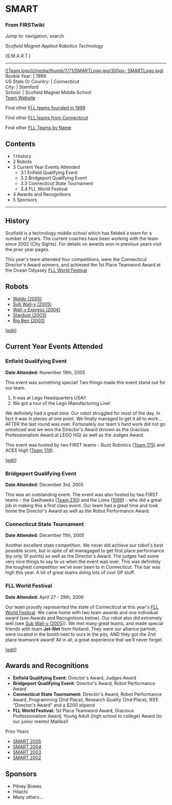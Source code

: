 # SMART

### From FIRSTwiki

Jump to: navigation, search

_Scofield Magnet Applied Robotics Technology_

(S.M.A.R.T.)  
  
---  
[![Team logo](/media/thumb/7/71/SMARTLogo.jpg/300px-
SMARTLogo.jpg)](/index.php/Image:SMARTLogo.jpg "Team logo" )  
Rookie Year: | 1999  
US State Or Country: | Connecticut  
City: | Stamford  
School: | Scofield Magnet Middle School  
[Team Website](http://smart.stamfordrobotics.org
"http://smart.stamfordrobotics.org" )  
  
Find other [FLL teams founded in
1999](/index.php/Category:FLL_teams_founded_in_1999 "Category:FLL teams
founded in 1999" )

Find other [FLL teams from
Connecticut](/index.php/Category:FLL_teams_from_Connecticut "Category:FLL
teams from Connecticut" )

Find other [FLL Teams by Name](/index.php/Category:FLL_teams "Category:FLL
teams" )

  

## Contents

  * 1 History
  * 2 Robots
  * 3 Current Year Events Attended
    * 3.1 Enfield Qualifying Event
    * 3.2 Bridgeport Qualifying Event
    * 3.3 Connecticut State Tournament
    * 3.4 FLL World Festival
  * 4 Awards and Recognitions
  * 5 Sponsors  
---  
  

## History

Scofield is a technology middle school which has fielded a team for a number
of years. The current coaches have been working with the team since 2002 (City
Sights). For details on awards won in previous years visit the prior year
pages.

This year's team attended four competitions, were the Connecticut Director's
Award winners, and achieved the 1st Place Teamword Award at the Ocean Odyssey
[FLL World Festival](/index.php/FLL_World_Festival "FLL World Festival" )


## Robots

  * [Waldo (2005)](/index.php/SMART-Waldo-2006 "SMART-Waldo-2006" )
  * [Sub Wall-y (2005)](/index.php/SMART-Sub_Wall-y-2005 "SMART-Sub Wall-y-2005" )
  * [Wall-y Express (2004)](/index.php/SMART-Wally_Express-2004 "SMART-Wally Express-2004" )
  * [Stardust (2003)](/index.php?title=SMART-Stardust-2003&action=edit "SMART-Stardust-2003" )
  * [Big Ben (2002)](/index.php?title=SMART-Big_Ben-2002&action=edit "SMART-Big Ben-2002" )

[[edit](/index.php?title=SMART&action=edit&section=3 "Edit section: Current
Year Events Attended" )]

## Current Year Events Attended


### Enfield Qualifying Event

**Date Attended:** November 19th, 2005 

This event was something special! Two things made this event stand out for our
team.

  1. It was at Lego Headquarters USA!! 
  2. We got a tour of the Lego Manufacturing Line! 

We definitely had a great time. Our robot struggled for most of the day. In
fact it was in pieces at one point. We finally managed to get it all to
work... AFTER the last round was over. Fortunately our team's hard work did
not go unnoticed and we won the Director's Award (known as the Gracious
Professionalism Award at LEGO HQ) as well as the Judges Award.

This event was hosted by two FIRST teams - Buzz Robotics ([Team
175](/index.php/175 "175" )) and ACES High ([Team 176](/index.php/176 "176"
)).

[[edit](/index.php?title=SMART&action=edit&section=5 "Edit section: Bridgeport
Qualifying Event" )]

### Bridgeport Qualifying Event

**Date Attended:** December 3rd, 2005 

This was an outstanding event. The event was also hosted by two FIRST teams -
the Gaelhawks ([Team 230](/index.php/230 "230" )) and the Lions
([1099](/index.php/1099 "1099" )) - who did a great job in making this a first
class event. Our team had a great time and took home the Director's Award as
well as the Robot Performance Award.

  


### Connecticut State Tournament

**Date Attended:** December 11th, 2005 

Another excellent state competition. We never did achieve our robot's best
possible score, but in spite of all managaged to get first place performance
(by only 10 points) as well as the Director's Award. The judges had some very
nice things to say to us when the event was over. This was definitely the
toughest competition we've ever been to in Connecticut. The bar was high this
year. A lot of great teams doing lots of cool GP stuff.


### FLL World Festival

**Date Attended:** April 27 - 29th, 2006 

Our team proudly represented the state of Connecticut at this year's [FLL
World Festival](/index.php/FLL_World_Festival "FLL World Festival" ). We came
home with two team awards and one individual award (see Awards and
Recognitions below). Our robot also did extremely well (see [Sub Wall-y
(2005)](/index.php/SMART-Sub_Wall-y-2005 "SMART-Sub Wall-y-2005" )). We met
many great teams, and made special friends with team **Jet-Net** from Holland.
They were our alliance partner, were located in the booth next to ours in the
pits, AND they got the 2nd place teamwork award! All in all, a great
experience that we'll never forget.

[[edit](/index.php?title=SMART&action=edit&section=8 "Edit section: Awards and
Recognitions" )]

## Awards and Recognitions

  * **Enfield Qualifying Event:** Director's Award, Judges Award 
  * **Bridgeport Qualifying Event:** Director's Award, Robot Performance Award 
  * **Connecticut State Tournament:** Director's Award, Robot Performance Award, Programming (2nd Place), Research Quality (2nd Place), IEEE "Director's Award" and a $200 stipend 
  * **FLL World Festival:** 1st Place Teamword Award, Gracious Professionalism Award, Young Adult (high school to college) Award (to our junior mentor Mallika!) 

Prior Years

  * [SMART 2005](/index.php?title=SMART_2005&action=edit "SMART 2005" )
  * [SMART 2004](/index.php/SMART_2004 "SMART 2004" )
  * [SMART 2003](/index.php?title=SMART_2003&action=edit "SMART 2003" )
  * [SMART 2002](/index.php?title=SMART_2002&action=edit "SMART 2002" )


## Sponsors

  * Pitney Bowes 
  * Hitachi 
  * Many others... 

